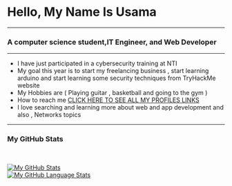 <h1>Hello, My Name Is Usama</h1>
<hr>
<h3>A computer science student,IT Engineer, and Web Developer</h3>
<hr>
<ul>
  <li> I have just participated in a cybersecurity training at NTI </li>
  <li> My goal this year is to start my freelancing business , start learning arduino and start learning some security techniques from TryHackMe website </li>
  <li> My Hobbies are ( Playing guitar , basketball and going to the gym ) </li>
  <li> How to reach me <a href='https://heylink.me/usamagebril/'>CLICK HERE TO SEE ALL MY PROFILES LINKS</a></li>
  <li> I love searching and learning more about web and app development and also , Networks topics </li>
</ul>
<hr>
<h3> My GitHub Stats </h3>
<br>

[![My GitHub Stats](https://github-readme-stats.vercel.app/api/?username=jasongaylord&count_private=true&theme=tokyonight&showicons=true)]() <br>
[![My GitHub Language Stats](https://github-readme-stats.vercel.app/api/top-langs/?username=jasongaylord&langs_count=5&theme=tokyonight)]()



